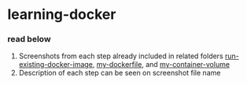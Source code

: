 # learning-docker
### read below

1. Screenshots from each step already included in related folders [run-existing-docker-image](https://github.com/dzakwandaffar/learning-docker/tree/main/run-existing-docker-image), [my-dockerfile](https://github.com/dzakwandaffar/learning-docker/tree/main/my-dockerfile), and [my-container-volume](https://github.com/dzakwandaffar/learning-docker/tree/main/my-container-volume)
2. Description of each step can be seen on screenshot file name
